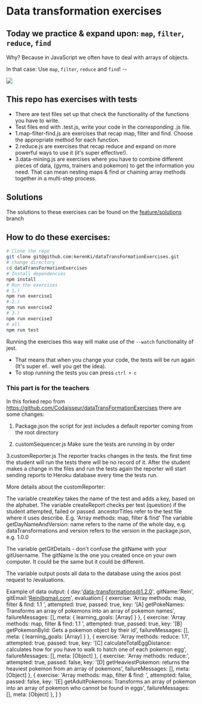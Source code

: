 # Data transformation exercises

## Today we practice & expand upon: `map`, `filter`, `reduce`, `find` 

Why? Because in JavaScript we often have to deal with arrays of objects. 

In that case: Use `map`, `filter`, `reduce` and `find`! --


![](https://media.giphy.com/media/iz0gAwkJzWg8g/giphy.gif)

## This repo has exercises with tests

- There are test files set up that check the functionality of the functions you have to write.
- Test files end with .test.js, write your code in the corresponding .js file. 
- 1.map-filter-find.js are exercises that recap map, filter and find. Choose the appropriate method for each function.
- 2.reduce.js are exercises that recap reduce and expand on more powerful ways to use it (it's super effective!).
- 3.data-mining.js are exercises where you have to combine different pieces of data, (gyms, trainers and pokemon) to get the information you need. That can mean nesting maps & find or chaining array methods together in a multi-step process.

## Solutions

The solutions to these exercises can be found on the [feature/solutions](https://github.com/Codaisseur/dataTransFormationExercises/tree/feature/solutions) branch


## How to do these exercises:

```bash
# Clone the repo
git clone git@github.com:kerenKi/dataTransFormationExercises.git
# change directory
cd dataTransFormationExercises
# Install dependencies
npm install
# Run the exercises
# 1.)
npm run exercise1
# 2.)
npm run exercise2
# 3.) 
npm run exercise3
# all
npm run test
```

Running the exercises this way will make use of the `--watch` functionality of jest. 

- That means that when you change your code, the tests will be run again (It's super ef.. well you get the idea).
- To stop running the tests you can press `ctrl + c`


### This part is for the teachers
In this forked repo from https://github.com/Codaisseur/dataTransFormationExercises there are some changes:

1. Package.json
the script for jest includes a default reporter coming from the root directory

2. customSequencer.js
Make sure the tests are running in by order

3.customReporter.js
The reporter tracks changes in the tests. the first time the student will run the tests there will be no record of it.
After the student makes a change in the files and run the tests again the reporter will start sending reports to Heroku database every time the tests run.

More details about the customReporter:

The variable createKey takes the name of the test and adds a key, based on the alphabet.
The variable createReport checks per test (question) if the student attempted, failed or passed. ancestorTitles refer to the test file where it uses describe. E.g. 'Array methods: map, filter & find'
The variable getDayNameAndVersion: name refers to the name of the whole day, e.g. dataTransformations and version refers to the version in the package.json, e.g. 1.0.0

The variable getGitDetails - don't confuse the gitName with your gitUsername. The gitName is the one you created once on your own computer. It could be the same but it could be different.

The variable output posts all data to the database using the axios post request to /evaluations.

Example of data output:
          { day:'data-transformations@1.2.0',
            gitName:'Rein',
            gitEmail:'Rein@gmail.com',
            evaluation:[
                         {
                            exercise: 'Array methods: map, filter & find: 1.1 ',
                            attempted: true,
                            passed: true,
                            key:
                            '[A] getPokeNames: Transforms an array of pokemons into an array of pokemon names',
                            failureMessages: [],
                            meta: { learning_goals: [Array] } 
                        },
                        { 
                            exercise: 'Array methods: map, filter & find: 1.1 ',
                            attempted: true,
                            passed: true,
                            key: '[B] getPokemonById: Gets a pokemon object by their id',
                            failureMessages: [],
                            meta: { learning_goals: [Array] } 
                        },
                        { 
                            exercise: 'Array methods: reduce: 1.1',
                            attempted: true,
                            passed: true,
                            key:
                            '[C] calculateTotalEggDistance: calculates how for you have to walk to hatch one of each pokemon egg',
                            failureMessages: [],
                            meta: [Object] 
                        },
                        { 
                            exercise: 'Array methods: reduce:',
                            attempted: true,
                            passed: false,
                            key:
                                '[D] getHeaviestPokemon: returns the heaviest pokemon from an array of pokemons',
                            failureMessages: [],
                            meta: [Object] 
                        },
                        { 
                            exercise: 'Array methods: map, filter & find: ',
                            attempted: false,
                            passed: false,
                            key:
                                '[E] getAdultPokemons: Transforms an array of pokemon into an array of pokemon who cannot be found in eggs',
                            failureMessages: [],
                            meta: [Object] },
                    ]
        }



